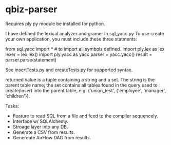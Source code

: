 # qbiz-parser

Requires ply py module be installed for python.

I have defined the lexical analyzer and gramer in sql_yacc.py
To use create your own application, you must include these three statments:

from sql_yacc import * # to import all symbols defined.
import ply.lex as lex
lexer = lex.lex()
import ply.yacc as yacc
parser = yacc.yacc()
result = parser.parse(statement)


See insertTests.py and createTests.py for supported syntax.

returned value is a tuple containing a string and a set.  The string is the parent table name; the set contains all tables found in the query used to create/insert into the parent table, e.g. ('union_test', {'employee', 'manager', 'children'}).

Tasks:
 * Feature to read SQL from a file and feed to the compiler sequencely.
 * Interface w/ SQLAlchemy.
 * Stroage layer into any DB.
 * Generate a CSV from results.
 * Genereate AirFlow DAG from results.
